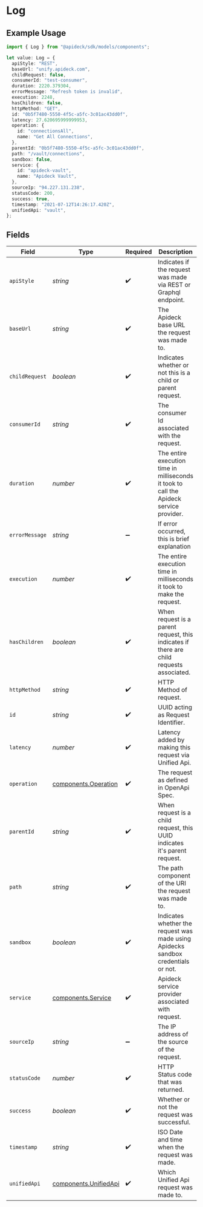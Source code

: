 # Log

## Example Usage

```typescript
import { Log } from "@apideck/sdk/models/components";

let value: Log = {
  apiStyle: "REST",
  baseUrl: "unify.apideck.com",
  childRequest: false,
  consumerId: "test-consumer",
  duration: 2220.379304,
  errorMessage: "Refresh token is invalid",
  execution: 2248,
  hasChildren: false,
  httpMethod: "GET",
  id: "0b5f7480-5550-4f5c-a5fc-3c01ac43dd0f",
  latency: 27.620695999999953,
  operation: {
    id: "connectionsAll",
    name: "Get All Connections",
  },
  parentId: "0b5f7480-5550-4f5c-a5fc-3c01ac43dd0f",
  path: "/vault/connections",
  sandbox: false,
  service: {
    id: "apideck-vault",
    name: "Apideck Vault",
  },
  sourceIp: "94.227.131.238",
  statusCode: 200,
  success: true,
  timestamp: "2021-07-12T14:26:17.420Z",
  unifiedApi: "vault",
};
```

## Fields

| Field                                                                                    | Type                                                                                     | Required                                                                                 | Description                                                                              | Example                                                                                  |
| ---------------------------------------------------------------------------------------- | ---------------------------------------------------------------------------------------- | ---------------------------------------------------------------------------------------- | ---------------------------------------------------------------------------------------- | ---------------------------------------------------------------------------------------- |
| `apiStyle`                                                                               | *string*                                                                                 | :heavy_check_mark:                                                                       | Indicates if the request was made via REST or Graphql endpoint.                          | REST                                                                                     |
| `baseUrl`                                                                                | *string*                                                                                 | :heavy_check_mark:                                                                       | The Apideck base URL the request was made to.                                            | unify.apideck.com                                                                        |
| `childRequest`                                                                           | *boolean*                                                                                | :heavy_check_mark:                                                                       | Indicates whether or not this is a child or parent request.                              | false                                                                                    |
| `consumerId`                                                                             | *string*                                                                                 | :heavy_check_mark:                                                                       | The consumer Id associated with the request.                                             | test-consumer                                                                            |
| `duration`                                                                               | *number*                                                                                 | :heavy_check_mark:                                                                       | The entire execution time in milliseconds it took to call the Apideck service provider.  | 2220.379304                                                                              |
| `errorMessage`                                                                           | *string*                                                                                 | :heavy_minus_sign:                                                                       | If error occurred, this is brief explanation                                             | Refresh token is invalid                                                                 |
| `execution`                                                                              | *number*                                                                                 | :heavy_check_mark:                                                                       | The entire execution time in milliseconds it took to make the request.                   | 2248                                                                                     |
| `hasChildren`                                                                            | *boolean*                                                                                | :heavy_check_mark:                                                                       | When request is a parent request, this indicates if there are child requests associated. | false                                                                                    |
| `httpMethod`                                                                             | *string*                                                                                 | :heavy_check_mark:                                                                       | HTTP Method of request.                                                                  | GET                                                                                      |
| `id`                                                                                     | *string*                                                                                 | :heavy_check_mark:                                                                       | UUID acting as Request Identifier.                                                       | 0b5f7480-5550-4f5c-a5fc-3c01ac43dd0f                                                     |
| `latency`                                                                                | *number*                                                                                 | :heavy_check_mark:                                                                       | Latency added by making this request via Unified Api.                                    | 27.620695999999953                                                                       |
| `operation`                                                                              | [components.Operation](../../models/components/operation.md)                             | :heavy_check_mark:                                                                       | The request as defined in OpenApi Spec.                                                  |                                                                                          |
| `parentId`                                                                               | *string*                                                                                 | :heavy_check_mark:                                                                       | When request is a child request, this UUID indicates it's parent request.                | 0b5f7480-5550-4f5c-a5fc-3c01ac43dd0f                                                     |
| `path`                                                                                   | *string*                                                                                 | :heavy_check_mark:                                                                       | The path component of the URI the request was made to.                                   | /vault/connections                                                                       |
| `sandbox`                                                                                | *boolean*                                                                                | :heavy_check_mark:                                                                       | Indicates whether the request was made using Apidecks sandbox credentials or not.        | false                                                                                    |
| `service`                                                                                | [components.Service](../../models/components/service.md)                                 | :heavy_check_mark:                                                                       | Apideck service provider associated with request.                                        |                                                                                          |
| `sourceIp`                                                                               | *string*                                                                                 | :heavy_minus_sign:                                                                       | The IP address of the source of the request.                                             | 94.227.131.238                                                                           |
| `statusCode`                                                                             | *number*                                                                                 | :heavy_check_mark:                                                                       | HTTP Status code that was returned.                                                      | 200                                                                                      |
| `success`                                                                                | *boolean*                                                                                | :heavy_check_mark:                                                                       | Whether or not the request was successful.                                               | true                                                                                     |
| `timestamp`                                                                              | *string*                                                                                 | :heavy_check_mark:                                                                       | ISO Date and time when the request was made.                                             | 2021-07-12T14:26:17.420Z                                                                 |
| `unifiedApi`                                                                             | [components.UnifiedApi](../../models/components/unifiedapi.md)                           | :heavy_check_mark:                                                                       | Which Unified Api request was made to.                                                   | vault                                                                                    |